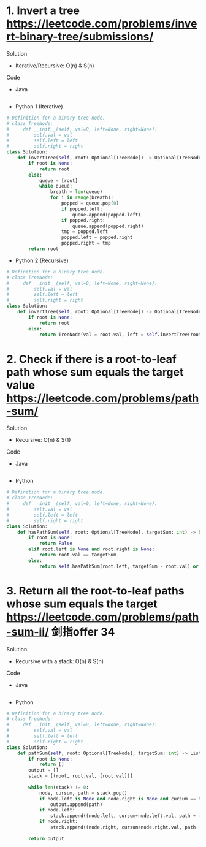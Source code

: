# 1. Invert a tree https://leetcode.com/problems/invert-binary-tree/submissions/

Solution

- Iterative/Recursive: O(n) & S(n)

Code

- Java

```java

```

- Python 1 (Iterative)

```python
# Definition for a binary tree node.
# class TreeNode:
#     def __init__(self, val=0, left=None, right=None):
#         self.val = val
#         self.left = left
#         self.right = right
class Solution:
    def invertTree(self, root: Optional[TreeNode]) -> Optional[TreeNode]:
        if root is None:
            return root
        else:
            queue = [root]
            while queue:
                breath = len(queue)
                for i in range(breath):
                    popped = queue.pop(0)
                    if popped.left:
                        queue.append(popped.left)
                    if popped.right:
                        queue.append(popped.right)
                    tmp = popped.left
                    popped.left = popped.right
                    popped.right = tmp
        return root
```

- Python 2 (Recursive)

```python
# Definition for a binary tree node.
# class TreeNode:
#     def __init__(self, val=0, left=None, right=None):
#         self.val = val
#         self.left = left
#         self.right = right
class Solution:
    def invertTree(self, root: Optional[TreeNode]) -> Optional[TreeNode]:
        if root is None:
            return root
        else:
            return TreeNode(val = root.val, left = self.invertTree(root.right), right = self.invertTree(root.left))
```

# 2. Check if there is a root-to-leaf path whose sum equals the target value https://leetcode.com/problems/path-sum/

Solution

- Recursive: O(n) & S(1)

Code

- Java

```java

```

- Python

```python
# Definition for a binary tree node.
# class TreeNode:
#     def __init__(self, val=0, left=None, right=None):
#         self.val = val
#         self.left = left
#         self.right = right
class Solution:
    def hasPathSum(self, root: Optional[TreeNode], targetSum: int) -> bool:
        if root is None:
            return False
        elif root.left is None and root.right is None:
            return root.val == targetSum
        else:
            return self.hasPathSum(root.left, targetSum - root.val) or self.hasPathSum(root.right, targetSum - root.val)
```

# 3. Return all the root-to-leaf paths whose sum equals the target https://leetcode.com/problems/path-sum-ii/ 剑指offer 34

Solution

- Recursive with a stack: O(n) & S(n)

Code

- Java

```java

```

- Python

```python
# Definition for a binary tree node.
# class TreeNode:
#     def __init__(self, val=0, left=None, right=None):
#         self.val = val
#         self.left = left
#         self.right = right
class Solution:
    def pathSum(self, root: Optional[TreeNode], targetSum: int) -> List[List[int]]:
        if root is None:
            return []
        output = []
        stack = [(root, root.val, [root.val])]
        
        while len(stack) != 0:
            node, cursum, path = stack.pop()
            if node.left is None and node.right is None and cursum == targetSum:
                output.append(path)
            if node.left:
                stack.append((node.left, cursum+node.left.val, path + [node.left.val]))
            if node.right:
                stack.append((node.right, cursum+node.right.val, path + [node.right.val]))
                
        return output
```